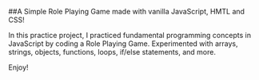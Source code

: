 ##A Simple Role Playing Game made with vanilla JavaScript, HMTL and CSS!

In this practice project, I practiced fundamental programming concepts in JavaScript by coding a Role Playing Game. Experimented with arrays, strings, objects, functions, loops, if/else statements, and more.

Enjoy!